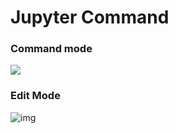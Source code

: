 # Jupyter Command



### Command mode

![](https://hacker-oss-typora.oss-cn-chengdu.aliyuncs.com/Learning/imageimagev2-a9968b4189aff6fc84d2141218286ca3_r.jpg)



### Edit Mode

![img](https://hacker-oss-typora.oss-cn-chengdu.aliyuncs.com/Learning/imagev2-6d9bc9bdc8c75dc4d06ae1be0cbf361b_r.jpg)